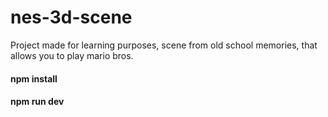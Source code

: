 # nes-3d-scene

Project made for learning purposes, scene from old school memories, that allows you to play mario bros.

#### npm install

#### npm run dev

